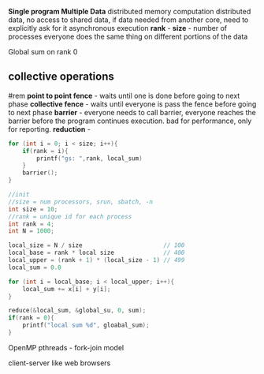 **Single program Multiple Data**
	distributed memory computation
		distributed data, no access to shared data, if data needed from another core, need to explicitly ask for it
	asynchronous execution
	**rank** - 
	**size** - number of processes
	everyone does the same thing on different portions of the data

Global sum on rank 0 
## collective operations 
#rem
**point to point fence** - waits until one is done before going to next phase
**collective fence** - waits until everyone is pass the fence before going to next phase
**barrier** - everyone needs to call barrier, everyone reaches the barrier before the program continues execution. bad for performance, only for reporting. 
**reduction** - 

``` c
for (int i = 0; i < size; i++){
	if(rank = i){
		printf("gs: ",rank, local_sum)
	}
	barrier();
}
```

``` c
//init
//size = num processors, srun, sbatch, -n
int size = 10;
//rank = unique id for each process
int rank = 4;
int N = 1000;

local_size = N / size                       // 100
local_base = rank * local size              // 400
local_upper = (rank + 1) * (local_size - 1) // 499
local_sum = 0.0 

for (int i = local_base; i < local_upper; i++){
	local_sum += x[i] + y[i];
}

reduce(&local_sum, &global_su, 0, sum);
if(rank = 0){
	printf("local sum %d", gloabal_sum);
}
```


OpenMP
pthreads - fork-join model

client-server 
like web browsers 
